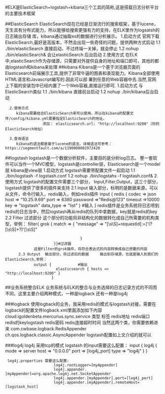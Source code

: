 #ELK是ElasticSearch+logstash+kibana三个工具的简称,这是搭载日志分析平台的主要技术框架

##ElasticSearch
      ElasticSearch现在已经是日渐流行的搜索框架，基于lucene，天生具有分布式能力，所以能够给搜索更强有力的支持，在ELK里作为logsatsh的日志输出存储    库，kibana通过抽取es的数据进行分析展示。
      1.启动方式
          官网下载ElasticSearch,最好是高版本，不然会出现一些奇怪的问题，提供两种方式启动
          1.1  ./bin/elasticSearch 直接启动，不过终端一关掉，就会停止
          1.2  nohup ./bin/elasticSearch& 会让elasticSearch 后台启动
      2.使用方式
           在ELK中,elasticSearch作为存储源，只需要对外提供自身的地址和端口即可，其他的都由logstash和kibana来处理
##kibana
     Kibana是一个基于浏览器页面的Elasticsearch前端展示工具,提供了非常牛逼的图表和表现能力。Kibana全部使用HTML语言和Javascript编写的.因此可以部    署到任意的Web容器中去.当然,官网上下载的安装包中已经内置了一个Web容器,直接运行即可.
      1.启动方式
          与ElasticSearch类似
          1.1 ./bin/kibana  直接前台启动
          1.2 nohup ./bin/kibana后台启动
          
      2.使用方式
         kibana需要结合ElasticSearch来可以使用，所以在kibana的配置文件/config/kibana.yml需要指定ElasticSearch的地址，
                     添加： elasticsearch.url: "http://localhost:9200"（你的ElasticSearch地址）
                     
      3.查询语法
         kibana的语法都是基于lucene的语法，详细语法可参考：https://segmentfault.com/a/1190000002972420
         
##logstash
       logstash是一个数据分析软件，主要目的是分析log日志。 整一套软件可以当作一个MVC模型，logstash是controller层，Elasticsearch是一个model层       kibana是view层
      1.启动方式
          logstash需要带配置文件一起启动
          1.1 ./bin/logstash -f logstash.conf
          1.2 nohup ./bin/logstahs -f logstash.conf&
      2.使用方式
          logstash的配置文件需要三个部分， Input,Filter,Output，这三个部分，logstash提供了很多的插件来支持
          2.1 Input  输入部分，标明的是数据来源，可以从文件，命令行输入，redis输入，例如redis插件
                 input {
                     redis {
                         codec => json
                         host => "10.25.9.69"
                         port => 6380
                         password =>"Redis@123"
                         timeout =>10000
                         key => "logstash"
                         data_type => "list"
                         } #输入
                  }
              redis插件是业务系统将日志喷到redis的日志当中，然后logstash再从redis的队列中拿数据，key就是redis的key
          2.2 Filter  过滤部分 这个部分的功能将非结构化的数据转化成自己所需要的机构类型，举例：
                 filter{
                       grok {
                            match => {
                                "message" => "[\s\S]+requestId[:=]'(?<requestId>[\s\S]+?)'[\s\S]"
 
                                      }
                          }}#过滤器
                 这是Filter的grok插件，将符合表达式的内容转换成自己想要的内容
          2.3 Output  输出部分，将过滤后的数据     输出到存储源，也就是输入到我们的ElasticSearch,举例：
                 output {            #输出
                           elasticsearch { hosts => "http://localhost:9200" }
                         }
                
           
                                           
##业务系统整合ELK
    业务系统与ELK的整合与业务选择的日志记录方式的不同而不同，这里主要介绍两种模式，一种是logback 还有一种是log4j

###logback
      使用logback的业务，我采用redis的模式与logstash对接，需要在logback的配置文件logback.xml里面添加如下内容
         <appender name="LOGSTASH" class="com.cwbase.logback.RedisAppender">
		       <source>cloud.igoldenbeta.mercurius.sync.service</source>
	        	<type>类型</type>
		        <tag>标签</tag>
		        <host>redis地址</host>
	        	<port>redis端口</port>
	        	<key>redis的keylogstash</key>
		        <password>redis密码</password>
		        <timeout>redis连接超时时间</timeout>
	       </appender>
         <appender name="ASYNC" class="ch.qos.logback.classic.AsyncAppender">
            <appender-ref ref="LOGSTASH" />
         </appender>
         <root level="INFO">
            <appender-ref ref="LOGSTASH" />
            <appender-ref ref="ASYNC" />
         </root>
      当然这两个类，你需要依赖进来
               com.cwbase.logback.RedisAppender
               ch.qos.logback.classic.AsyncAppender
      logstash配置如上文介绍的就可以
           
###log4j
    log4j 采用tcp的模式 
      logstash 的input需要这么配置：
                         input {
                            log4j {
                              mode => server
                              host => "0.0.0.0"
                              port => [log4j_port]
                              type => "log4j"
                            }
                          }
    
     log4j.properties 需要这么配置:
                          log4j.rootLogger=[myAppender]
                          log4j.appender.[myAppender]=org.apache.log4j.net.SocketAppender
                          log4j.appender.[myAppender].port=[log4j_port]
                          log4j.appender.[myAppender].remoteHost=[logstash_host]
    


       
    
          
